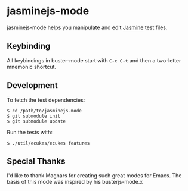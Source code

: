 # jasminejs-mode

jasminejs-mode helps you manipulate and edit [Jasmine](http://) test files.

## Keybinding

All keybindings in buster-mode start with `C-c C-t` and then a two-letter mnemonic shortcut.

## Development

To fetch the test dependencies:

    $ cd /path/to/jasminejs-mode
    $ git submodule init
    $ git submodule update

Run the tests with:

    $ ./util/ecukes/ecukes features

## Special Thanks

I'd like to thank Magnars for creating such great modes for Emacs. The basis of this mode was inspired by his busterjs-mode.x
